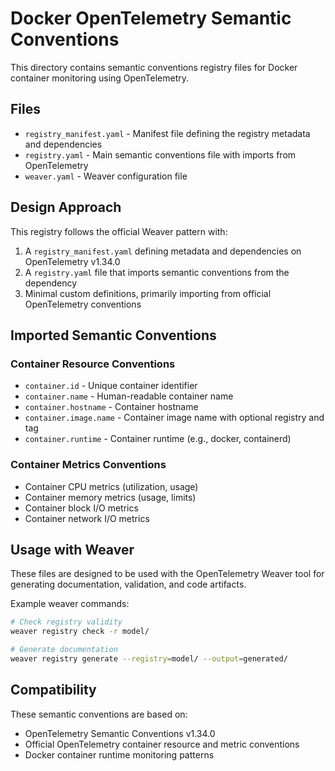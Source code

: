 # Docker OpenTelemetry Semantic Conventions

This directory contains semantic conventions registry files for Docker container monitoring using OpenTelemetry.

## Files

- `registry_manifest.yaml` - Manifest file defining the registry metadata and dependencies
- `registry.yaml` - Main semantic conventions file with imports from OpenTelemetry
- `weaver.yaml` - Weaver configuration file

## Design Approach

This registry follows the official Weaver pattern with:
1. A `registry_manifest.yaml` defining metadata and dependencies on OpenTelemetry v1.34.0
2. A `registry.yaml` file that imports semantic conventions from the dependency
3. Minimal custom definitions, primarily importing from official OpenTelemetry conventions

## Imported Semantic Conventions

### Container Resource Conventions
- `container.id` - Unique container identifier  
- `container.name` - Human-readable container name
- `container.hostname` - Container hostname
- `container.image.name` - Container image name with optional registry and tag
- `container.runtime` - Container runtime (e.g., docker, containerd)

### Container Metrics Conventions
- Container CPU metrics (utilization, usage)
- Container memory metrics (usage, limits)
- Container block I/O metrics
- Container network I/O metrics

## Usage with Weaver

These files are designed to be used with the OpenTelemetry Weaver tool for generating documentation, validation, and code artifacts.

Example weaver commands:
```bash
# Check registry validity
weaver registry check -r model/

# Generate documentation
weaver registry generate --registry=model/ --output=generated/
```

## Compatibility

These semantic conventions are based on:
- OpenTelemetry Semantic Conventions v1.34.0
- Official OpenTelemetry container resource and metric conventions
- Docker container runtime monitoring patterns
